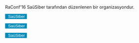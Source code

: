
<p>
RaConf'16 SaüSiber tarafından düzenlenen bir organizasyondur.
</p>
<div>
<button type="button" style="background-color: #008cba; border:none; color:white; text-align:center; text-decoration:none; display:inline-block; 
float:left;"><i class="fa fa-facebook"></i>&nbsp;SaüSiber</button>
<i class="fa fa-ellipsis-v">&nbsp;</i>

<button type="button" style="background-color: #008cba; border:none; color:white; text-align:center; text-decoration:none; display:inline-block; 
float:left;"><i class="fa fa-twitter"></i>&nbsp;SaüSiber</button>
<i class="fa fa-ellipsis-v">&nbsp;</i>

<button type="button" style="background-color: #008cba; border:none; color:white; text-align:center; text-decoration:none; display:inline-block; 
float:left;"><i 
class="fa fa-paper-plane"></i>&nbsp;SaüSiber</button>
</div>
